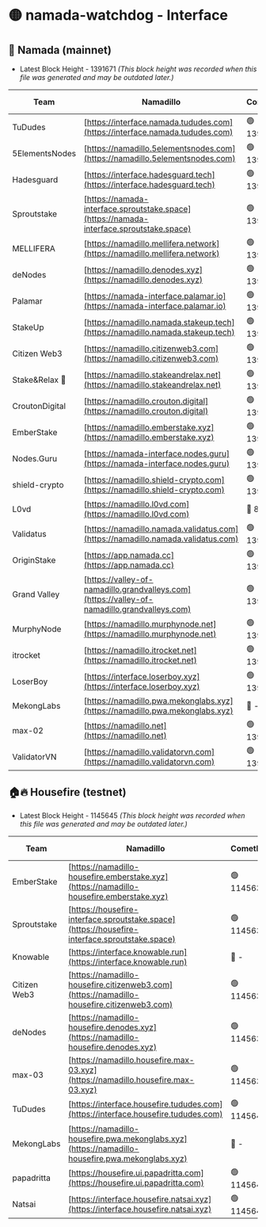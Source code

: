 # 🟡 namada-watchdog - Interface

## 🚀 Namada (mainnet)
- Latest Block Height - 1391671 *(This block height was recorded when this file was generated and may be outdated later.)*

| Team | Namadillo | CometBFT | Indexer | MASP Indexer |
|-|-|-|-|-|
| TuDudes | [https://interface.namada.tududes.com](https://interface.namada.tududes.com) | 🟢 1391649 | 🟢 1391649 | 🟢 1391649 |
| 5ElementsNodes | [https://namadillo.5elementsnodes.com](https://namadillo.5elementsnodes.com) | 🟢 1391649 | 🟢 1391649 | 🟢 1391649 |
| Hadesguard | [https://interface.hadesguard.tech](https://interface.hadesguard.tech) | 🟢 1391650 | 🟢 1391650 | 🟢 1391650 |
| Sproutstake | [https://namada-interface.sproutstake.space](https://namada-interface.sproutstake.space) | 🟢 1391651 | 🟢 1391651 | 🟢 1391651 |
| MELLIFERA | [https://namadillo.mellifera.network](https://namadillo.mellifera.network) | 🟢 1391652 | 🟢 1391652 | 🟢 1391652 |
| deNodes | [https://namadillo.denodes.xyz](https://namadillo.denodes.xyz) | 🟢 1391652 | 🟢 1391652 | 🟢 1391652 |
| Palamar | [https://namada-interface.palamar.io](https://namada-interface.palamar.io) | 🟢 1391653 | 🟢 1391653 | 🟢 1391653 |
| StakeUp | [https://namadillo.namada.stakeup.tech](https://namadillo.namada.stakeup.tech) | 🟢 1391654 | 🟢 1391653 | 🟢 1391653 |
| Citizen Web3 | [https://namadillo.citizenweb3.com](https://namadillo.citizenweb3.com) | 🟢 1391654 | 🟢 1391654 | 🟢 1391654 |
| Stake&Relax 🦥 | [https://namadillo.stakeandrelax.net](https://namadillo.stakeandrelax.net) | 🟢 1391656 | 🟢 1391656 | 🟢 1391655 |
| CroutonDigital | [https://namadillo.crouton.digital](https://namadillo.crouton.digital) | 🟢 1391657 | 🔴 1338918 | 🟢 1391657 |
| EmberStake | [https://namadillo.emberstake.xyz](https://namadillo.emberstake.xyz) | 🟢 1391657 | 🟢 1391657 | 🟢 1391657 |
| Nodes.Guru | [https://namada-interface.nodes.guru](https://namada-interface.nodes.guru) | 🟢 1391658 | 🟢 1391658 | 🟢 1391658 |
| shield-crypto | [https://namadillo.shield-crypto.com](https://namadillo.shield-crypto.com) | 🟢 1391658 | 🔴 1373017 | 🟢 1391658 |
| L0vd | [https://namadillo.l0vd.com](https://namadillo.l0vd.com) | 🔴 894059 | 🔴 1269187 | 🔴 894059 |
| Validatus | [https://namadillo.namada.validatus.com](https://namadillo.namada.validatus.com) | 🟢 1391660 | 🔴 1338199 | 🟢 1391659 |
| OriginStake | [https://app.namada.cc](https://app.namada.cc) | 🟢 1391660 | 🟢 1391660 | 🟢 1391660 |
| Grand Valley | [https://valley-of-namadillo.grandvalleys.com](https://valley-of-namadillo.grandvalleys.com) | 🟢 1391661 | 🟢 1391660 | 🟢 1391660 |
| MurphyNode | [https://namadillo.murphynode.net](https://namadillo.murphynode.net) | 🟢 1391661 | 🟢 1391661 | 🔴 - |
| itrocket | [https://namadillo.itrocket.net](https://namadillo.itrocket.net) | 🟢 1391662 | 🔴 1339267 | 🟢 1391661 |
| LoserBoy | [https://interface.loserboy.xyz](https://interface.loserboy.xyz) | 🟢 1391663 | 🟢 1391663 | 🔴 - |
| MekongLabs | [https://namadillo.pwa.mekonglabs.xyz](https://namadillo.pwa.mekonglabs.xyz) | 🔴 - | 🔴 - | 🔴 - |
| max-02 | [https://namadillo.net](https://namadillo.net) | 🟢 1391669 | 🟢 1391669 | 🟢 1391669 |
| ValidatorVN | [https://namadillo.validatorvn.com](https://namadillo.validatorvn.com) | 🟢 1391671 | 🟢 1391671 | 🟢 1391671 |

## 🏠🔥 Housefire (testnet)
- Latest Block Height - 1145645 *(This block height was recorded when this file was generated and may be outdated later.)*

| Team | Namadillo | CometBFT | Indexer | MASP Indexer |
|-|-|-|-|-|
| EmberStake | [https://namadillo-housefire.emberstake.xyz](https://namadillo-housefire.emberstake.xyz) | 🟢 1145636 | 🟢 1145635 | 🔴 1083022 |
| Sproutstake | [https://housefire-interface.sproutstake.space](https://housefire-interface.sproutstake.space) | 🟢 1145636 | 🟢 1145636 | 🟢 1145636 |
| Knowable | [https://interface.knowable.run](https://interface.knowable.run) | 🔴 - | 🔴 - | 🔴 - |
| Citizen Web3 | [https://namadillo-housefire.citizenweb3.com](https://namadillo-housefire.citizenweb3.com) | 🟢 1145637 | 🟢 1145637 | 🔴 - |
| deNodes | [https://namadillo-housefire.denodes.xyz](https://namadillo-housefire.denodes.xyz) | 🟢 1145639 | 🟢 1145639 | 🟢 1145639 |
| max-03 | [https://namadillo.housefire.max-03.xyz](https://namadillo.housefire.max-03.xyz) | 🟢 1145639 | 🟢 1145639 | 🟢 1145639 |
| TuDudes | [https://interface.housefire.tududes.com](https://interface.housefire.tududes.com) | 🟢 1145640 | 🟢 1145640 | 🟢 1145639 |
| MekongLabs | [https://namadillo-housefire.pwa.mekonglabs.xyz](https://namadillo-housefire.pwa.mekonglabs.xyz) | 🔴 - | 🔴 - | 🔴 - |
| papadritta | [https://housefire.ui.papadritta.com](https://housefire.ui.papadritta.com) | 🟢 1145644 | 🔴 972185 | 🟢 1145644 |
| Natsai | [https://interface.housefire.natsai.xyz](https://interface.housefire.natsai.xyz) | 🟢 1145645 | 🟢 1145645 | 🟢 1145645 |

